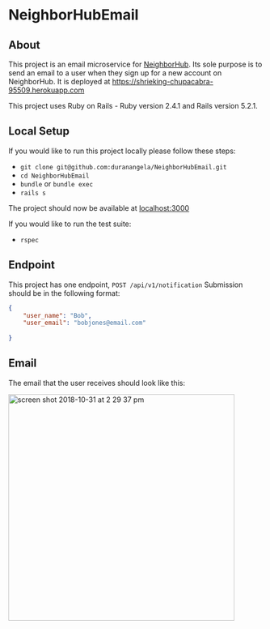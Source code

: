 # NeighborHubEmail
## About
This project is an email microservice for [NeighborHub](https://neighborhood-kickstarter.herokuapp.com/). Its sole purpose is to send an email to a user when they sign up for a new account on NeighborHub. It is deployed at https://shrieking-chupacabra-95509.herokuapp.com

This project uses Ruby on Rails - Ruby version 2.4.1 and Rails version 5.2.1.

## Local Setup
If you would like to run this project locally please follow these steps:
- `git clone git@github.com:duranangela/NeighborHubEmail.git`
- `cd NeighborHubEmail`
- `bundle` or `bundle exec`
- `rails s`

The project should now be available at [localhost:3000](https://localhost:3000/)

If you would like to run the test suite:
- `rspec`

## Endpoint
This project has one endpoint, `POST /api/v1/notification`
Submission should be in the following format:
```json
{ 
	"user_name": "Bob",
	"user_email": "bobjones@email.com"
	
}
```

## Email
The email that the user receives should look like this:

<img width="447" alt="screen shot 2018-10-31 at 2 29 37 pm" src="https://user-images.githubusercontent.com/35884097/47816738-83cd7080-dd19-11e8-962f-3d6d3b0267fe.png">
